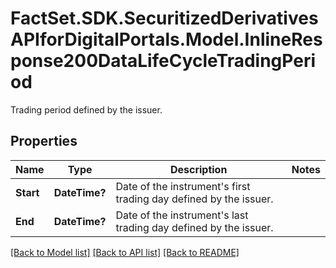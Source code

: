 # FactSet.SDK.SecuritizedDerivativesAPIforDigitalPortals.Model.InlineResponse200DataLifeCycleTradingPeriod
Trading period defined by the issuer.

## Properties

Name | Type | Description | Notes
------------ | ------------- | ------------- | -------------
**Start** | **DateTime?** | Date of the instrument&#39;s first trading day defined by the issuer. | 
**End** | **DateTime?** | Date of the instrument&#39;s last trading day defined by the issuer. | 

[[Back to Model list]](../README.md#documentation-for-models) [[Back to API list]](../README.md#documentation-for-api-endpoints) [[Back to README]](../README.md)

